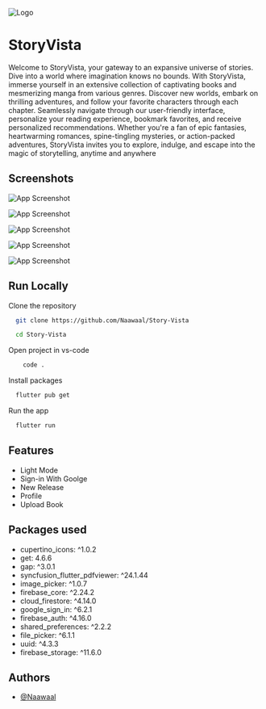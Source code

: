 ![Logo](https://dev-to-uploads.s3.amazonaws.com/uploads/articles/th5xamgrr6se0x5ro4g6.png)

# StoryVista

Welcome to StoryVista, your gateway to an expansive universe of stories. Dive into a world where imagination knows no bounds. With StoryVista, immerse yourself in an extensive collection of captivating books and mesmerizing manga from various genres. Discover new worlds, embark on thrilling adventures, and follow your favorite characters through each chapter. Seamlessly navigate through our user-friendly interface, personalize your reading experience, bookmark favorites, and receive personalized recommendations. Whether you're a fan of epic fantasies, heartwarming romances, spine-tingling mysteries, or action-packed adventures, StoryVista invites you to explore, indulge, and escape into the magic of storytelling, anytime and anywhere

## Screenshots

![App Screenshot](https://i.postimg.cc/cJ1bC9GT/IMG-20240113-180822.jpg)

![App Screenshot](https://i.postimg.cc/Wpdx0HFH/IMG-20240113-180656.jpg)

![App Screenshot](https://i.postimg.cc/CLDtQn4C/IMG-20240113-180711.jpg)

![App Screenshot](https://i.postimg.cc/YCHVK2X5/IMG-20240113-180804.jpg)

![App Screenshot](https://i.postimg.cc/7LBQ23x4/IMG-20240113-182753.jpg)

## Run Locally

Clone the repository

```bash
  git clone https://github.com/Naawaal/Story-Vista
```

```bash
  cd Story-Vista
```

Open project in vs-code

```bash
    code .
```

Install packages

```bash
  flutter pub get
```

Run the app

```bash
  flutter run
```

## Features

- Light Mode
- Sign-in With Goolge
- New Release
- Profile
- Upload Book

## Packages used

- cupertino_icons: ^1.0.2
- get: 4.6.6
- gap: ^3.0.1
- syncfusion_flutter_pdfviewer: ^24.1.44
- image_picker: ^1.0.7
- firebase_core: ^2.24.2
- cloud_firestore: ^4.14.0
- google_sign_in: ^6.2.1
- firebase_auth: ^4.16.0
- shared_preferences: ^2.2.2
- file_picker: ^6.1.1
- uuid: ^4.3.3
- firebase_storage: ^11.6.0

## Authors

- [@Naawaal](https://github.com/Naawaal)
